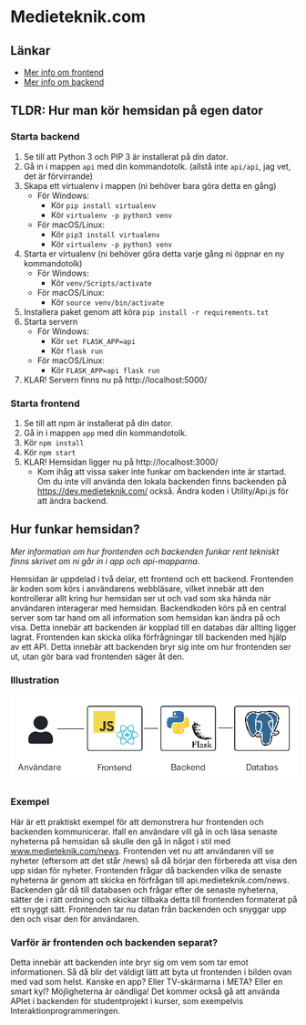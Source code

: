 # Medieteknik.com

## Länkar
* [Mer info om frontend](app/README.md)
* [Mer info om backend](api/README.md)

## TLDR: Hur man kör hemsidan på egen dator
### Starta backend
1. Se till att Python 3 och PIP 3 är installerat på din dator.
2. Gå in i mappen `api` med din kommandotolk. (allstå inte `api/api`, jag vet, det är förvirrande)
3. Skapa ett virtualenv i mappen (ni behöver bara göra detta en gång)
    * För Windows:
        * Kör `pip install virtualenv`
        * Kör `virtualenv -p python3 venv`
    * För macOS/Linux:
        * Kör `pip3 install virtualenv`
        * Kör `virtualenv -p python3 venv`
4. Starta er virtualenv (ni behöver göra detta varje gång ni öppnar en ny kommandotolk)
    * För Windows:
        * Kör `venv/Scripts/activate`
    * För macOS/Linux:
        * Kör `source venv/bin/activate`
4. Installera paket genom att köra `pip install -r requirements.txt`
5. Starta servern
    * För Windows:
        * Kör `set FLASK_APP=api`
        * Kör `flask run`
    * För macOS/Linux:
        * Kör `FLASK_APP=api flask run`
6. KLAR! Servern finns nu på http://localhost:5000/


### Starta frontend
1. Se till att npm är installerat på din dator.
2. Gå in i mappen `app` med din kommandotolk.
3. Kör `npm install`
4. Kör `npm start`
5. KLAR! Hemsidan ligger nu på http://localhost:3000/
    * Kom ihåg att vissa saker inte funkar om backenden inte är startad. Om du inte vill använda den lokala backenden finns backenden på https://dev.medieteknik.com/ också. Ändra koden i Utility/Api.js för att ändra backend.

## Hur funkar hemsidan?
*Mer information om hur frontenden och backenden funkar rent tekniskt finns skrivet om ni går in i app och api-mapparna.*

Hemsidan är uppdelad i två delar, ett frontend och ett backend. Frontenden är koden som körs i användarens webbläsare, vilket innebär att den kontrollerar allt kring hur hemsidan ser ut och vad som ska hända när användaren interagerar med hemsidan. Backendkoden körs på en central server som tar hand om all information som hemsidan kan ändra på och visa. Detta innebär att backenden är kopplad till en databas där allting ligger lagrat. Frontenden kan skicka olika förfrågningar till backenden med hjälp av ett API. Detta innebär att backenden bryr sig inte om hur frontenden ser ut, utan gör bara vad frontenden säger åt den.

### Illustration
![Exempel på frontend och backend](/docs/images/frontendbackend.png)

### Exempel
Här är ett praktiskt exempel för att demonstrera hur frontenden och backenden kommunicerar. Ifall en användare vill gå in och läsa senaste nyheterna på hemsidan så skulle den gå in något i stil med www.medieteknik.com/news. Frontenden vet nu att användaren vill se nyheter (eftersom att det står /news) så då börjar den förbereda att visa den upp sidan för nyheter. Frontenden frågar då backenden vilka de senaste nyheterna är genom att skicka en förfrågan till api.medieteknik.com/news. Backenden går då till databasen och frågar efter de senaste nyheterna, sätter de i rätt ordning och skickar tillbaka detta till frontenden formaterat på ett snyggt sätt. Frontenden tar nu datan från backenden och snyggar upp den och visar den för användaren.

### Varför är frontenden och backenden separat?
Detta innebär att backenden inte bryr sig om vem som tar emot informationen. Så då blir det väldigt lätt att byta ut frontenden i bilden ovan med vad som helst. Kanske en app? Eller TV-skärmarna i META? Eller en smart kyl? Möjligheterna är oändliga! Det kommer också gå att använda APIet i backenden för studentprojekt i kurser, som exempelvis Interaktionprogrammeringen.